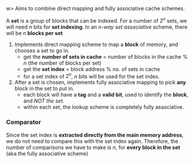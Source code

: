 w> Aims to combine direct mapping and fully associative cache schemes.

A **set** is a group of blocks that can be indexed. For a number of $2^n$ sets, we will need $n$ bits for **set indexing**. In an *$n$-way set associative* scheme, there will be $n$ **blocks per set**

1. Implements direct mapping scheme to map a **block** of memory, and chooses a set to go in.
	- get the **number of sets in cache** = number of blocks in the cache % $n$ (the number of blocks per set)
	- get the **set index** = block address % no. of sets in cache
	- for a set index of $2^n$, $n$ bits will be used for the set index. 
2. After a set is chosen, implements fully associative mapping to pick **any** block in the set to put in.
	- each block will have a **tag** and a **valid bit**, used to identify the **block**, and *NOT the set.*
	- within each set, the lookup scheme is completely fully associative.
### Comparator
Since the set index is **extracted directly from the main memory address**, we do not need to compare this with the set index again. Therefore, the number of comparisons we have to make is $n$, for **every block in the set** (aka the fully associative scheme)